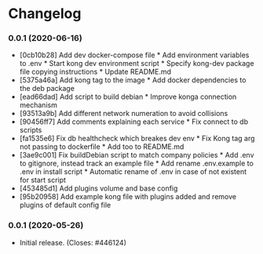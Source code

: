 # Changelog


### 0.0.1 (2020-06-16)

  * [0cb10b28] Add dev docker-compose file * Add environment variables to .env * Start kong dev environment script * Specify kong-dev package file copying instructions * Update README.md
  * [5375a46a] Add kong tag to the image * Add docker dependencies to the deb package
  * [ead66dad] Add script to build debian * Improve konga connection mechanism
  * [93513a9b] Add different network numeration to avoid collisions
  * [90456ff7] Add comments explaining each service * Fix connect to db scripts
  * [fa1535e6] Fix db healthcheck which breakes dev env * Fix Kong tag arg not passing to dockerfile * Add too to README.md
  * [3ae9c001] Fix buildDebian script to match company policies * Add .env to gitignore, instead track an example file * Add rename .env.example to .env in install script * Automatic rename of .env in case of not existent for start script
  * [453485d1] Add  plugins volume and base config
  * [95b20958] Add example kong file with plugins added and remove plugins of default config file

### 0.0.1 (2020-05-26)

  * Initial release. (Closes: #446124)

